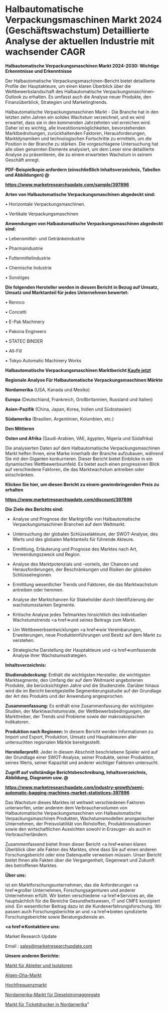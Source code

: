 # Halbautomatische Verpackungsmaschinen Markt 2024 (Geschäftswachstum) Detaillierte Analyse der aktuellen Industrie mit wachsender CAGR

<strong>Halbautomatische Verpackungsmaschinen Markt 2024-2030: Wichtige Erkenntnisse und Erkenntnisse</strong>

Der Halbautomatische Verpackungsmaschinen-Bericht bietet detaillierte Profile der Hauptakteure, um einen klaren Überblick über die Wettbewerbslandschaft des Halbautomatische Verpackungsmaschinen-Outlook zu erhalten. Es umfasst auch die Analyse neuer Produkte, den Finanzüberblick, Strategien und Marketingtrends.

Halbautomatische Verpackungsmaschinen Markt - Die Branche hat in den letzten zehn Jahren ein solides Wachstum verzeichnet, und es wird erwartet, dass sie in den kommenden Jahrzehnten viel erreichen wird. Daher ist es wichtig, alle Investitionsmöglichkeiten, bevorstehenden Marktbedrohungen, zurückhaltenden Faktoren, Herausforderungen, Marktdynamiken und technologischen Fortschritte zu ermitteln, um die Position in der Branche zu stärken. Die vorgeschlagene Untersuchung hat alle oben genannten Elemente analysiert, um dem Leser eine detaillierte Analyse zu präsentieren, die zu einem erwarteten Wachstum in seinem Geschäft anregt.



<strong><b>PDF-Beispielkopie anfordern (einschließlich Inhaltsverzeichnis, Tabellen und Abbildungen) @ </b></strong>

<strong><a href=https://www.marketresearchupdate.com/sample/397896>

<strong>https://www.marketresearchupdate.com/sample/397896</u></a></strong></strong>



<strong>Arten von Halbautomatische Verpackungsmaschinen abgedeckt sind:</strong>

• Horizontale Verpackungsmaschinen.

• Vertikale Verpackungsmaschinen



<strong>Anwendungen von Halbautomatische Verpackungsmaschinen abgedeckt sind:</strong>

• Lebensmittel- und Getränkeindustrie

• Pharmaindustrie

• Futtermittelindustrie

• Chemische Industrie

• Sonstiges



<strong>Die folgenden Hersteller werden in diesem Bericht in Bezug auf Umsatz, Umsatz und Marktanteil für jedes Unternehmen bewertet:</strong>

• Rennco

• Concetti

• E-Pak Machinery

• Pakona Engineers

• STATEC BINDER

• All-Fill

• Tokyo Automatic Machinery Works



<strong>Halbautomatische Verpackungsmaschinen Marktbericht <a href=https://www.marketresearchupdate.com/buynow/397896>Kaufe jetzt</a></strong>



<strong>Regionale Analyse Für Halbautomatische Verpackungsmaschinen Märkte</strong>



<strong>Nordamerika</strong> (USA, Kanada und Mexiko)



<strong>Europa</strong> (Deutschland, Frankreich, Großbritannien, Russland und Italien)



<strong>Asien-Pazifik</strong> (China, Japan, Korea, Indien und Südostasien)



<strong>Südamerika</strong> (Brasilien, Argentinien, Kolumbien, etc.)



<strong>Den Mittleren</strong> 

<strong>Osten und Afrika</strong> (Saudi-Arabien, VAE, ägypten, Nigeria und Südafrika)

Die analysierten Daten auf dem Halbautomatische Verpackungsmaschinen Markt helfen Ihnen, eine Marke innerhalb der Branche aufzubauen, während Sie mit den Giganten konkurrieren. Dieser Bericht bietet Einblicke in ein dynamisches Wettbewerbsumfeld. Es bietet auch einen progressiven Blick auf verschiedene Faktoren, die das Marktwachstum antreiben oder einschränken.



<strong>Klicken Sie hier, um diesen Bericht zu einem gewinnbringenden Preis zu erhalten
</strong>

<strong><a href=https://www.marketresearchupdate.com/discount/397896>https://www.marketresearchupdate.com/discount/397896</b></u></strong></a>



<strong>Die Ziele des Berichts sind:</strong>

- Analyse und Prognose der Marktgröße von Halbautomatische Verpackungsmaschinen Branchen auf dem Weltmarkt.

- Untersuchung der globalen Schlüsselakteure, der SWOT-Analyse, des Werts und des globalen Marktanteils für führende Akteure.

- Ermittlung, Erläuterung und Prognose des Marktes nach Art, Verwendungszweck und Region.

- Analyse des Marktpotenzials und -vorteils, der Chancen und Herausforderungen, der Beschränkungen und Risiken der globalen Schlüsselregionen.

- Ermittlung wesentlicher Trends und Faktoren, die das Marktwachstum antreiben oder hemmen.

- Analyse der Marktchancen für Stakeholder durch Identifizierung der wachstumsstarken Segmente.

- Kritische Analyse jedes Teilmarktes hinsichtlich des individuellen Wachstumstrends <a href=>und</a> seines Beitrags zum Markt.

- Um Wettbewerbsentwicklungen <a href=>wie</a> Vereinbarungen, Erweiterungen, neue Produkteinführungen und Besitz auf dem Markt zu verstehen.

- Strategische Darstellung der Hauptakteure und <a href=>umfas</a>sende Analyse ihrer Wachstumsstrategien.



<strong>Inhaltsverzeichnis:</strong>



<strong>Studienabdeckung:</strong> Enthält die wichtigsten Hersteller, die wichtigsten Marktsegmente, den Umfang der auf dem Weltmarkt angebotenen Produkte, die berücksichtigten Jahre und die Studienziele. Darüber hinaus wird die im Bericht bereitgestellte Segmentierungsstudie auf der Grundlage der Art des Produkts und der Anwendung angesprochen.



<strong>Zusammenfassung:</strong> Es enthält eine Zusammenfassung der wichtigsten Studien, der Marktwachstumsrate, der Wettbewerbsbedingungen, der Markttreiber, der Trends und Probleme sowie der makroskopischen Indikatoren.



<strong>Produktion nach Regionen:</strong> In diesem Bericht werden Informationen zu Import und Export, Produktion, Umsatz und Hauptakteuren aller untersuchten regionalen Märkte bereitgestellt.



<strong>Herstellerprofil:</strong> Jeder in diesem Abschnitt beschriebene Spieler wird auf der Grundlage einer SWOT-Analyse, seiner Produkte, seiner Produktion, seines Werts, seiner Kapazität und anderer wichtiger Faktoren untersucht.



<strong><b>Zugriff auf vollständige Berichtsbeschreibung, Inhaltsverzeichnis, Abbildung, Diagramm usw. @ </b></strong>

<strong><a href=https://www.marketresearchupdate.com/industry-growth/semi-automatic-bagging-machines-market-statistices-397896>https://www.marketresearchupdate.com/industry-growth/semi-automatic-bagging-machines-market-statistices-397896</a></strong>

Das Wachstum dieses Marktes ist weltweit verschiedenen Faktoren unterworfen, unter anderem dem Verbrauchervolumen von Halbautomatische Verpackungsmaschinen von Halbautomatische Verpackungsmaschinen Produkten, Wachstumsmodellen anorganischer Unternehmen, der Preisvolatilität von Rohstoffen, Produktinnovationen sowie den wirtschaftlichen Aussichten sowohl in Erzeuger- als auch in Verbraucherländern.

Zusammenfassend bietet Ihnen dieser Bericht <a href=>einen</a> klaren Überblick über alle Fakten des Marktes, ohne dass Sie auf einen anderen Forschungsbericht oder eine Datenquelle verweisen müssen. Unser Bericht bietet Ihnen alle Fakten über die Vergangenheit, Gegenwart und Zukunft des betroffenen Marktes.



<strong>Über uns:</strong>

 ist ein Marktforschungsunternehmen, das die Anforderungen <a href=>großer</a> Unternehmen, Forschungsagenturen und anderer Unternehmen erfüllt. Wir bieten verschiedene <a href=>Services</a> an, die hauptsächlich für die Bereiche Gesundheitswesen, IT und CMFE konzipiert sind. Ein wesentlicher Beitrag dazu ist die Kundenerfahrungsforschung. Wir passen auch Forschungsberichte an und <a href=>bieten</a> syndizierte Forschungsberichte sowie Beratungsdienste an.



<strong><a href=>Kontaktiere uns:</a></strong>

Market Research Update

Email : sales@marketresearchupdate.com



<strong>Unsere anderen Berichte:</strong>

<a href=https://www.linkedin.com/pulse/arrestors-insulator-market-2023-size-growth-trends>Markt für Ableiter und Isolatoren</a>

<a href=https://www.linkedin.com/pulse/algae-dha-market-sizing-up-anticipating-trends>Algen-Dha-Markt</a>

<a href=https://www.linkedin.com/pulse/radio-frequency-market-2023-remarking-enormous>Hochfrequenzmarkt</a>

<a href=https://www.linkedin.com/pulse/north-america-diesel-generating-set-market-2023>Nordamerika-Markt für Dieselstromaggregate</a>

<a href=https://www.linkedin.com/pulse/north-america-ticket-printers-market-2023-thriving-tremendous>Markt für Ticketdrucker in Nordamerika</a>"
